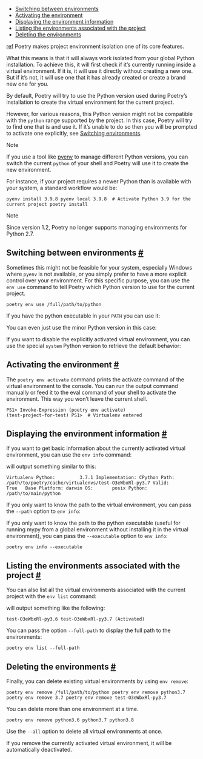 *   [Switching between environments](#switching-between-environments)
*   [Activating the environment](#activating-the-environment)
*   [Displaying the environment information](#displaying-the-environment-information)
*   [Listing the environments associated with the project](#listing-the-environments-associated-with-the-project)
*   [Deleting the environments](#deleting-the-environments)

[ref](https://python-poetry.org/docs/pyproject/)
Poetry makes project environment isolation one of its core features.

What this means is that it will always work isolated from your global Python installation. To achieve this, it will first check if it’s currently running inside a virtual environment. If it is, it will use it directly without creating a new one. But if it’s not, it will use one that it has already created or create a brand new one for you.

By default, Poetry will try to use the Python version used during Poetry’s installation to create the virtual environment for the current project.

However, for various reasons, this Python version might not be compatible with the `python` range supported by the project. In this case, Poetry will try to find one that is and use it. If it’s unable to do so then you will be prompted to activate one explicitly, see [Switching environments](#switching-between-environments).

Note

If you use a tool like [pyenv](https://github.com/pyenv/pyenv) to manage different Python versions, you can switch the current `python` of your shell and Poetry will use it to create the new environment.

For instance, if your project requires a newer Python than is available with your system, a standard workflow would be:

```
pyenv install 3.9.8 pyenv local 3.9.8  # Activate Python 3.9 for the current project poetry install 
```

Note

Since version 1.2, Poetry no longer supports managing environments for Python 2.7.

Switching between environments [#](#switching-between-environments)
-------------------------------------------------------------------

Sometimes this might not be feasible for your system, especially Windows where `pyenv` is not available, or you simply prefer to have a more explicit control over your environment. For this specific purpose, you can use the `env use` command to tell Poetry which Python version to use for the current project.

```
poetry env use /full/path/to/python 
```

If you have the python executable in your `PATH` you can use it:

You can even just use the minor Python version in this case:

If you want to disable the explicitly activated virtual environment, you can use the special `system` Python version to retrieve the default behavior:

Activating the environment [#](#activating-the-environment)
-----------------------------------------------------------

The `poetry env activate` command prints the activate command of the virtual environment to the console. You can run the output command manually or feed it to the eval command of your shell to activate the environment. This way you won’t leave the current shell.

```
PS1> Invoke-Expression (poetry env activate) 
(test-project-for-test) PS1>  # Virtualenv entered 
```

Displaying the environment information [#](#displaying-the-environment-information)
-----------------------------------------------------------------------------------

If you want to get basic information about the currently activated virtual environment, you can use the `env info` command:

will output something similar to this:

```
Virtualenv Python:         3.7.1 Implementation: CPython Path:           /path/to/poetry/cache/virtualenvs/test-O3eWbxRl-py3.7 Valid:          True   Base Platform: darwin OS:       posix Python:   /path/to/main/python 
```

If you only want to know the path to the virtual environment, you can pass the `--path` option to `env info`:

If you only want to know the path to the python executable (useful for running mypy from a global environment without installing it in the virtual environment), you can pass the `--executable` option to `env info`:

```
poetry env info --executable 
```

Listing the environments associated with the project [#](#listing-the-environments-associated-with-the-project)
---------------------------------------------------------------------------------------------------------------

You can also list all the virtual environments associated with the current project with the `env list` command:

will output something like the following:

```
test-O3eWbxRl-py3.6 test-O3eWbxRl-py3.7 (Activated) 
```

You can pass the option `--full-path` to display the full path to the environments:

```
poetry env list --full-path 
```

Deleting the environments [#](#deleting-the-environments)
---------------------------------------------------------

Finally, you can delete existing virtual environments by using `env remove`:

```
poetry env remove /full/path/to/python poetry env remove python3.7 poetry env remove 3.7 poetry env remove test-O3eWbxRl-py3.7 
```

You can delete more than one environment at a time.

```
poetry env remove python3.6 python3.7 python3.8 
```

Use the `--all` option to delete all virtual environments at once.

If you remove the currently activated virtual environment, it will be automatically deactivated.